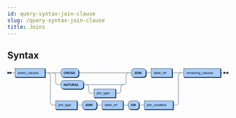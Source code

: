 ```yaml
---
id: query-syntax-join-clause
slug: /query-syntax-join-clause
title: Joins
---
```


## Syntax

![join_clause](data:image/svg+xml,%3Csvg%20xmlns%3D%22http%3A%2F%2Fwww.w3.org%2F2000%2Fsvg%22%20width%3D%22829%22%20height%3D%22157%22%3E%3Cdefs%3E%3Cstyle%20type%3D%22text%2Fcss%22%3E%40namespace%20%22http%3A%2F%2Fwww.w3.org%2F2000%2Fsvg%22%3B%20.line%20%7Bfill%3A%20none%3B%20stroke%3A%20%23031E3D%3B%20stroke-width%3A%201%3B%7D%20.bold-line%20%7Bstroke%3A%20%23010A14%3B%20shape-rendering%3A%20crispEdges%3B%20stroke-width%3A%202%3B%7D%20.thin-line%20%7Bstroke%3A%20%23010914%3B%20shape-rendering%3A%20crispEdges%7D%20.filled%20%7Bfill%3A%20%23031E3D%3B%20stroke%3A%20none%3B%7D%20text.terminal%20%7Bfont-family%3A%20Verdana%2C%20Sans-serif%3B%20font-size%3A%2012px%3B%20fill%3A%20%23010A14%3B%20font-weight%3A%20bold%3B%20%7D%20text.nonterminal%20%7Bfont-family%3A%20Verdana%2C%20Sans-serif%3B%20font-size%3A%2012px%3B%20fill%3A%20%23010914%3B%20font-weight%3A%20normal%3B%20%7D%20text.regexp%20%7Bfont-family%3A%20Verdana%2C%20Sans-serif%3B%20font-size%3A%2012px%3B%20fill%3A%20%23010914%3B%20font-weight%3A%20normal%3B%20%7D%20rect%2C%20circle%2C%20polygon%20%7Bfill%3A%20%23031E3D%3B%20stroke%3A%20%23031E3D%3B%7D%20rect.terminal%20%7Bfill%3A%20%23A7CEFB%3B%20stroke%3A%20%23031E3D%3B%20stroke-width%3A%201%3B%7D%20rect.nonterminal%20%7Bfill%3A%20%23A7CDFB%3B%20stroke%3A%20%23031E3D%3B%20stroke-width%3A%201%3B%7D%20rect.text%20%7Bfill%3A%20none%3B%20stroke%3A%20none%3B%7D%20polygon.regexp%20%7Bfill%3A%20%23A7CBFB%3B%20stroke%3A%20%23031E3D%3B%20stroke-width%3A%201%3B%7D%3C%2Fstyle%3E%3C%2Fdefs%3E%3Cpolygon%20points%3D%229%2017%201%2013%201%2021%22%2F%3E%3Cpolygon%20points%3D%2217%2017%209%2013%209%2021%22%2F%3E%3Crect%20x%3D%2231%22%20y%3D%223%22%20width%3D%22112%22%20height%3D%2232%22%2F%3E%3Crect%20x%3D%2229%22%20y%3D%221%22%20width%3D%22112%22%20height%3D%2232%22%20class%3D%22nonterminal%22%2F%3E%3Ctext%20class%3D%22nonterminal%22%20x%3D%2239%22%20y%3D%2221%22%3Eselect_clauses%3C%2Ftext%3E%3Crect%20x%3D%22203%22%20y%3D%223%22%20width%3D%2266%22%20height%3D%2232%22%20rx%3D%2210%22%2F%3E%3Crect%20x%3D%22201%22%20y%3D%221%22%20width%3D%2266%22%20height%3D%2232%22%20class%3D%22terminal%22%20rx%3D%2210%22%2F%3E%3Ctext%20class%3D%22terminal%22%20x%3D%22211%22%20y%3D%2221%22%3ECROSS%3C%2Ftext%3E%3Crect%20x%3D%22203%22%20y%3D%2247%22%20width%3D%2284%22%20height%3D%2232%22%20rx%3D%2210%22%2F%3E%3Crect%20x%3D%22201%22%20y%3D%2245%22%20width%3D%2284%22%20height%3D%2232%22%20class%3D%22terminal%22%20rx%3D%2210%22%2F%3E%3Ctext%20class%3D%22terminal%22%20x%3D%22211%22%20y%3D%2265%22%3ENATURAL%3C%2Ftext%3E%3Crect%20x%3D%22327%22%20y%3D%2279%22%20width%3D%2280%22%20height%3D%2232%22%2F%3E%3Crect%20x%3D%22325%22%20y%3D%2277%22%20width%3D%2280%22%20height%3D%2232%22%20class%3D%22nonterminal%22%2F%3E%3Ctext%20class%3D%22nonterminal%22%20x%3D%22335%22%20y%3D%2297%22%3Ejoin_type%3C%2Ftext%3E%3Crect%20x%3D%22467%22%20y%3D%223%22%20width%3D%2254%22%20height%3D%2232%22%20rx%3D%2210%22%2F%3E%3Crect%20x%3D%22465%22%20y%3D%221%22%20width%3D%2254%22%20height%3D%2232%22%20class%3D%22terminal%22%20rx%3D%2210%22%2F%3E%3Ctext%20class%3D%22terminal%22%20x%3D%22475%22%20y%3D%2221%22%3EJOIN%3C%2Ftext%3E%3Crect%20x%3D%22541%22%20y%3D%223%22%20width%3D%2278%22%20height%3D%2232%22%2F%3E%3Crect%20x%3D%22539%22%20y%3D%221%22%20width%3D%2278%22%20height%3D%2232%22%20class%3D%22nonterminal%22%2F%3E%3Ctext%20class%3D%22nonterminal%22%20x%3D%22549%22%20y%3D%2221%22%3Etable_ref%3C%2Ftext%3E%3Crect%20x%3D%22183%22%20y%3D%22123%22%20width%3D%2280%22%20height%3D%2232%22%2F%3E%3Crect%20x%3D%22181%22%20y%3D%22121%22%20width%3D%2280%22%20height%3D%2232%22%20class%3D%22nonterminal%22%2F%3E%3Ctext%20class%3D%22nonterminal%22%20x%3D%22191%22%20y%3D%22141%22%3Ejoin_type%3C%2Ftext%3E%3Crect%20x%3D%22283%22%20y%3D%22123%22%20width%3D%2254%22%20height%3D%2232%22%20rx%3D%2210%22%2F%3E%3Crect%20x%3D%22281%22%20y%3D%22121%22%20width%3D%2254%22%20height%3D%2232%22%20class%3D%22terminal%22%20rx%3D%2210%22%2F%3E%3Ctext%20class%3D%22terminal%22%20x%3D%22291%22%20y%3D%22141%22%3EJOIN%3C%2Ftext%3E%3Crect%20x%3D%22357%22%20y%3D%22123%22%20width%3D%2278%22%20height%3D%2232%22%2F%3E%3Crect%20x%3D%22355%22%20y%3D%22121%22%20width%3D%2278%22%20height%3D%2232%22%20class%3D%22nonterminal%22%2F%3E%3Ctext%20class%3D%22nonterminal%22%20x%3D%22365%22%20y%3D%22141%22%3Etable_ref%3C%2Ftext%3E%3Crect%20x%3D%22455%22%20y%3D%22123%22%20width%3D%2240%22%20height%3D%2232%22%20rx%3D%2210%22%2F%3E%3Crect%20x%3D%22453%22%20y%3D%22121%22%20width%3D%2240%22%20height%3D%2232%22%20class%3D%22terminal%22%20rx%3D%2210%22%2F%3E%3Ctext%20class%3D%22terminal%22%20x%3D%22463%22%20y%3D%22141%22%3EON%3C%2Ftext%3E%3Crect%20x%3D%22515%22%20y%3D%22123%22%20width%3D%22108%22%20height%3D%2232%22%2F%3E%3Crect%20x%3D%22513%22%20y%3D%22121%22%20width%3D%22108%22%20height%3D%2232%22%20class%3D%22nonterminal%22%2F%3E%3Ctext%20class%3D%22nonterminal%22%20x%3D%22523%22%20y%3D%22141%22%3Ejoin_condition%3C%2Ftext%3E%3Crect%20x%3D%22663%22%20y%3D%223%22%20width%3D%22138%22%20height%3D%2232%22%2F%3E%3Crect%20x%3D%22661%22%20y%3D%221%22%20width%3D%22138%22%20height%3D%2232%22%20class%3D%22nonterminal%22%2F%3E%3Ctext%20class%3D%22nonterminal%22%20x%3D%22671%22%20y%3D%2221%22%3Eremaining_clauses%3C%2Ftext%3E%3Cpath%20class%3D%22line%22%20d%3D%22m17%2017%20h2%20m0%200%20h10%20m112%200%20h10%20m40%200%20h10%20m66%200%20h10%20m0%200%20h158%20m-264%200%20h20%20m244%200%20h20%20m-284%200%20q10%200%2010%2010%20m264%200%20q0%20-10%2010%20-10%20m-274%2010%20v24%20m264%200%20v-24%20m-264%2024%20q0%2010%2010%2010%20m244%200%20q10%200%2010%20-10%20m-254%2010%20h10%20m84%200%20h10%20m20%200%20h10%20m0%200%20h90%20m-120%200%20h20%20m100%200%20h20%20m-140%200%20q10%200%2010%2010%20m120%200%20q0%20-10%2010%20-10%20m-130%2010%20v12%20m120%200%20v-12%20m-120%2012%20q0%2010%2010%2010%20m100%200%20q10%200%2010%20-10%20m-110%2010%20h10%20m80%200%20h10%20m40%20-76%20h10%20m54%200%20h10%20m0%200%20h10%20m78%200%20h10%20m0%200%20h4%20m-480%200%20h20%20m460%200%20h20%20m-500%200%20q10%200%2010%2010%20m480%200%20q0%20-10%2010%20-10%20m-490%2010%20v100%20m480%200%20v-100%20m-480%20100%20q0%2010%2010%2010%20m460%200%20q10%200%2010%20-10%20m-470%2010%20h10%20m80%200%20h10%20m0%200%20h10%20m54%200%20h10%20m0%200%20h10%20m78%200%20h10%20m0%200%20h10%20m40%200%20h10%20m0%200%20h10%20m108%200%20h10%20m20%20-120%20h10%20m138%200%20h10%20m3%200%20h-3%22%2F%3E%3Cpolygon%20points%3D%22819%2017%20827%2013%20827%2021%22%2F%3E%3Cpolygon%20points%3D%22819%2017%20811%2013%20811%2021%22%2F%3E%3C%2Fsvg%3E)

